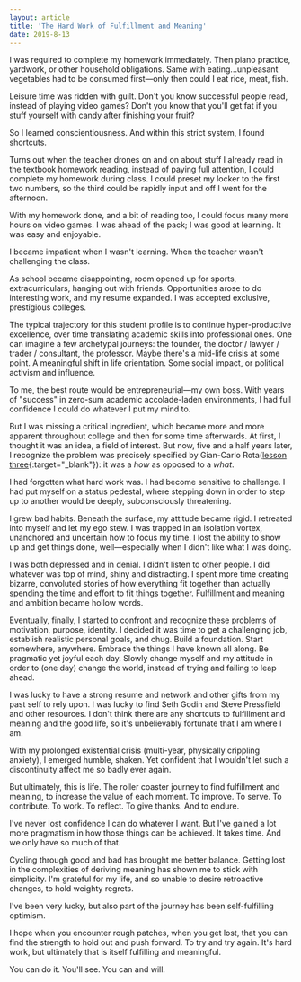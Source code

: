 ```yaml
---
layout: article
title: 'The Hard Work of Fulfillment and Meaning'
date: 2019-8-13
---
```


I was required to complete my homework immediately. Then piano practice, yardwork, or other household obligations. Same with eating...unpleasant vegetables had to be consumed first&mdash;only then could I eat rice, meat, fish.

Leisure time was ridden with guilt. Don't you know successful people read, instead of playing video games? Don't you know that you'll get fat if you stuff yourself with candy after finishing your fruit?

So I learned conscientiousness. And within this strict system, I found shortcuts.

Turns out when the teacher drones on and on about stuff I already read in the textbook homework reading, instead of paying full attention, I could complete my homework during class. I could preset my locker to the first two numbers, so the third could be rapidly input and off I went for the afternoon.

With my homework done, and a bit of reading too, I could focus many more hours on video games. I was ahead of the pack; I was good at learning. It was easy and enjoyable.

I became impatient when I wasn't learning. When the teacher wasn't challenging the class.

As school became disappointing, room opened up for sports, extracurriculars, hanging out with friends. Opportunities arose to do interesting work, and my resume expanded. I was accepted exclusive, prestigious colleges.

The typical trajectory for this student profile is to continue hyper-productive excellence, over time translating academic skills into professional ones. One can imagine a few archetypal journeys: the founder, the doctor / lawyer / trader / consultant, the professor. Maybe there's a mid-life crisis at some point. A meaningful shift in life orientation. Some social impact, or political activism and influence.

To me, the best route would be entrepreneurial&mdash;my own boss. With years of "success" in zero-sum academic accolade-laden environments, I had full confidence I could do whatever I put my mind to.

But I was missing a critical ingredient, which became more and more apparent throughout college and then for some time afterwards. At first, I thought it was an idea, a field of interest. But now, five and a half years later, I recognize the problem was precisely specified by Gian-Carlo Rota([lesson three]('/img/ten-lessons.pdf'){:target="_blank"}): it was a _how_ as opposed to a _what_.

I had forgotten what hard work was. I had become sensitive to challenge. I had put myself on a status pedestal, where stepping down in order to step up to another would be deeply, subconsciously threatening.

I grew bad habits. Beneath the surface, my attitude became rigid. I retreated into myself and let my ego stew. I was trapped in an isolation vortex, unanchored and uncertain how to focus my time. I lost the ability to show up and get things done, well&mdash;especially when I didn't like what I was doing.

I was both depressed and in denial. I didn't listen to other people. I did whatever was top of mind, shiny and distracting. I spent more time creating bizarre, convoluted stories of how everything fit together than actually spending the time and effort to fit things together. Fulfillment and meaning and ambition became hollow words.

Eventually, finally, I started to confront and recognize these problems of motivation, purpose, identity. I decided it was time to get a challenging job, establish realistic personal goals, and chug. Build a foundation. Start somewhere, anywhere. Embrace the things I have known all along. Be pragmatic yet joyful each day. Slowly change myself and my attitude in order to (one day) change the world, instead of trying and failing to leap ahead.

I was lucky to have a strong resume and network and other gifts from my past self to rely upon. I was lucky to find Seth Godin and Steve Pressfield and other resources. I don't think there are any shortcuts to fulfillment and meaning and the good life, so it's unbelievably fortunate that I am where I am.

With my prolonged existential crisis (multi-year, physically crippling anxiety), I emerged humble, shaken. Yet confident that I wouldn't let such a discontinuity affect me so badly ever again.

But ultimately, this is life. The roller coaster journey to find fulfillment and meaning, to increase the value of each moment. To improve. To serve. To contribute. To work. To reflect. To give thanks. And to endure.

I've never lost confidence I can do whatever I want. But I've gained a lot more pragmatism in how those things can be achieved. It takes time. And we only have so much of that.

Cycling through good and bad has brought me better balance. Getting lost in the complexities of deriving meaning has shown me to stick with simplicity. I'm grateful for my life, and so unable to desire retroactive changes, to hold weighty regrets.

I've been very lucky, but also part of the journey has been self-fulfilling optimism.

I hope when you encounter rough patches, when you get lost, that you can find the strength to hold out and push forward. To try and try again. It's hard work, but ultimately that is itself fulfilling and meaningful.

You can do it. You'll see. You can and will.
